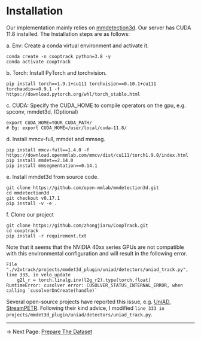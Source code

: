 # Installation

Our implementation mainly relies on [mmdetection3d](https://github.com/open-mmlab/mmdetection3d). Our server has CUDA 11.8 installed. The Installation steps are as follows:

a. Env: Create a conda virtual environment and activate it.

    conda create -n cooptrack python=3.8 -y
    conda activate cooptrack

b. Torch: Install PyTorch and torchvision.

    pip install torch==1.9.1+cu111 torchvision==0.10.1+cu111 torchaudio==0.9.1 -f https://download.pytorch.org/whl/torch_stable.html

c. CUDA: Specify the CUDA_HOME to compile operators on the gpu, e.g. spconv, mmdet3d. (Optional)

    export CUDA_HOME=YOUR_CUDA_PATH/
    # Eg: export CUDA_HOME=/user/local/cuda-11.8/

d. Install mmcv-full, mmdet and mmseg.

    pip install mmcv-full==1.4.0 -f https://download.openmmlab.com/mmcv/dist/cu111/torch1.9.0/index.html
    pip install mmdet==2.14.0
    pip install mmsegmentation==0.14.1

e. Install mmdet3d from source code.

    git clone https://github.com/open-mmlab/mmdetection3d.git
    cd mmdetection3d
    git checkout v0.17.1
    pip install -v -e .

f. Clone our project
    
    git clone https://github.com/zhongjiaru/CoopTrack.git
    cd cooptrack
    pip install -r requirement.txt

Note that it seems that the NVIDIA 40xx series GPUs are not compatible with this environmental configuration and will result in the following error. 
```
File "./v2xtrack/projects/mmdet3d_plugin/uniad/detectors/uniad_track.py", line 333, in velo_update
    g2l_r = torch.linalg.inv(l2g_r2).type(torch.float)
RuntimeError: cusolver error: CUSOLVER_STATUS_INTERNAL_ERROR, when calling `cusolverDnCreate(handle)`
```
Several open-source projects have reported this issue, e.g. [UniAD](https://github.com/OpenDriveLab/UniAD/issues/54), [StreamPETR](https://github.com/exiawsh/StreamPETR/issues/161). Following their kind advice, I modified `line 333 in projects/mmdet3d_plugin/uniad/detectors/uniad_track.py`.


---
-> Next Page: [Prepare The Dataset](./DATA_PREP.md)
